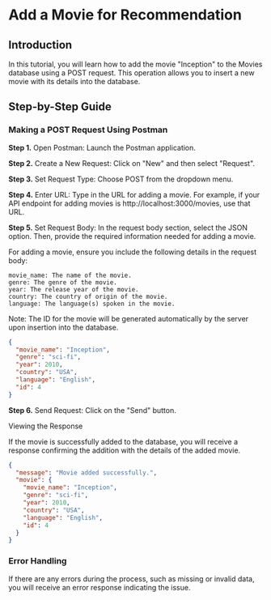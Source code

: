 # Add a Movie for Recommendation

## Introduction

In this tutorial, you will learn how to add the movie "Inception" to the Movies database using a POST request. This operation allows you to insert a new movie with its details into the database.

## Step-by-Step Guide

### Making a POST Request Using Postman

**Step 1.** Open Postman: Launch the Postman application.

**Step 2.** Create a New Request: Click on "New" and then select "Request".

**Step 3.** Set Request Type: Choose POST from the dropdown menu.

**Step 4.** Enter URL: Type in the URL for adding a movie. For example, if your API endpoint for adding movies is http://localhost:3000/movies, use that URL.

**Step 5.** Set Request Body: In the request body section, select the JSON option. Then, provide the required information needed for adding a movie.

For adding a movie, ensure you include the following details in the request body:

    movie_name: The name of the movie.
    genre: The genre of the movie.
    year: The release year of the movie.
    country: The country of origin of the movie.
    language: The language(s) spoken in the movie.

Note: The ID for the movie will be generated automatically by the server upon insertion into the database.

```json
{
  "movie_name": "Inception",
  "genre": "sci-fi",
  "year": 2010,
  "country": "USA",
  "language": "English",
  "id": 4
}
```

**Step 6.** Send Request: Click on the "Send" button.

Viewing the Response

If the movie is successfully added to the database, you will receive a response confirming the addition with the details of the added movie.

```json
{
  "message": "Movie added successfully.",
  "movie": {
    "movie_name": "Inception",
    "genre": "sci-fi",
    "year": 2010,
    "country": "USA",
    "language": "English",
    "id": 4
  }
}
```

### Error Handling

If there are any errors during the process, such as missing or invalid data, you will receive an error response indicating the issue.

